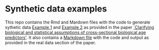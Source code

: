 # Synthetic data examples 
This repo contains the Rmd and Mardown files with the code to generate sythetic data [Example 1](Example1.md) and [Example 2](Example1.md) as provided in the paper [`Clarifying biological and statistical assumptions of cross-sectional biological age predictors'](https://www.biorxiv.org/content/10.1101/2022.09.08.507098v1.full.pdf). It also contains a [Markdown file](Analysis_LLS_partoffs_knitversion.md) with the code and output as provided in the real data section of the paper. 

